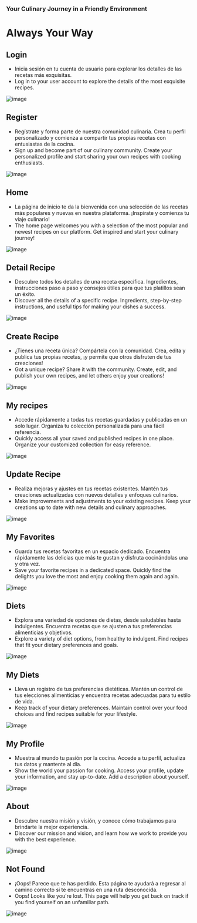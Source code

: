 ### Your Culinary Journey in a Friendly Environment
# Always Your Way

## Login

- Inicia sesión en tu cuenta de usuario para explorar los detalles de las recetas más exquisitas.
- Log in to your user account to explore the details of the most exquisite recipes.

![image](https://github.com/Age-NteK/FOOD/assets/107895191/cd20b38c-97cb-44ba-ad73-dbd4210f00ce)

## Register

- Regístrate y forma parte de nuestra comunidad culinaria. Crea tu perfil personalizado y comienza a compartir tus propias recetas con entusiastas de la cocina.
- Sign up and become part of our culinary community. Create your personalized profile and start sharing your own recipes with cooking enthusiasts.

![image](https://github.com/Age-NteK/FOOD/assets/107895191/606336c0-e91e-478f-86ad-be8d7869076e)

## Home

- La página de inicio te da la bienvenida con una selección de las recetas más populares y nuevas en nuestra plataforma. ¡Inspírate y comienza tu viaje culinario!
- The home page welcomes you with a selection of the most popular and newest recipes on our platform. Get inspired and start your culinary journey!

![image](https://github.com/Age-NteK/FOOD/assets/107895191/ac927628-8f10-4210-aba5-cb6693d42e43)

## Detail Recipe

- Descubre todos los detalles de una receta específica. Ingredientes, instrucciones paso a paso y consejos útiles para que tus platillos sean un éxito.
- Discover all the details of a specific recipe. Ingredients, step-by-step instructions, and useful tips for making your dishes a success.

![image](https://github.com/Age-NteK/FOOD/assets/107895191/cb380ccd-c5a3-46a8-aa0b-e1d7b1d2fc6b)

## Create Recipe

- ¿Tienes una receta única? Compártela con la comunidad. Crea, edita y publica tus propias recetas, ¡y permite que otros disfruten de tus creaciones!
- Got a unique recipe? Share it with the community. Create, edit, and publish your own recipes, and let others enjoy your creations!

![image](https://github.com/Age-NteK/FOOD/assets/107895191/b0670582-2281-4d0e-8040-553638beb576)

## My recipes

- Accede rápidamente a todas tus recetas guardadas y publicadas en un solo lugar. Organiza tu colección personalizada para una fácil referencia.
- Quickly access all your saved and published recipes in one place. Organize your customized collection for easy reference.

![image](https://github.com/Age-NteK/FOOD/assets/107895191/25042227-c418-46b1-a8ac-e19739bd79d1)

## Update Recipe

- Realiza mejoras y ajustes en tus recetas existentes. Mantén tus creaciones actualizadas con nuevos detalles y enfoques culinarios.
- Make improvements and adjustments to your existing recipes. Keep your creations up to date with new details and culinary approaches.

![image](https://github.com/Age-NteK/FOOD/assets/107895191/e5fc2742-eb27-4686-bef7-9ef5cee33f31)

## My Favorites

- Guarda tus recetas favoritas en un espacio dedicado. Encuentra rápidamente las delicias que más te gustan y disfruta cocinándolas una y otra vez.
- Save your favorite recipes in a dedicated space. Quickly find the delights you love the most and enjoy cooking them again and again.

![image](https://github.com/Age-NteK/FOOD/assets/107895191/60917b8d-b1fe-4e9f-8658-35e2ce69bc10)

## Diets

- Explora una variedad de opciones de dietas, desde saludables hasta indulgentes. Encuentra recetas que se ajusten a tus preferencias alimenticias y objetivos.
- Explore a variety of diet options, from healthy to indulgent. Find recipes that fit your dietary preferences and goals.

![image](https://github.com/Age-NteK/FOOD/assets/107895191/7cd84887-4f00-4f89-814f-8129c20ee2f4)

## My Diets

- Lleva un registro de tus preferencias dietéticas. Mantén un control de tus elecciones alimenticias y encuentra recetas adecuadas para tu estilo de vida.
- Keep track of your dietary preferences. Maintain control over your food choices and find recipes suitable for your lifestyle.

![image](https://github.com/Age-NteK/FOOD/assets/107895191/54762ad5-d77e-444c-9ebb-77a6a4768120)

## My Profile

- Muestra al mundo tu pasión por la cocina. Accede a tu perfil, actualiza tus datos y mantente al día.
- Show the world your passion for cooking. Access your profile, update your information, and stay up-to-date. Add a description about yourself.

![image](https://github.com/Age-NteK/FOOD/assets/107895191/080f93c8-7303-44d2-8d1d-18c1c45c9cd2)

## About

- Descubre nuestra misión y visión, y conoce cómo trabajamos para brindarte la mejor experiencia.
- Discover our mission and vision, and learn how we work to provide you with the best experience.

![image](https://github.com/Age-NteK/FOOD/assets/107895191/1d6a9ffa-bc02-4d85-a202-cf3f65370a9c)

## Not Found

- ¡Oops! Parece que te has perdido. Esta página te ayudará a regresar al camino correcto si te encuentras en una ruta desconocida.
- Oops! Looks like you're lost. This page will help you get back on track if you find yourself on an unfamiliar path.

![image](https://github.com/Age-NteK/FOOD/assets/107895191/aab2fed1-b9f8-4171-a588-73c56a9c2a58)